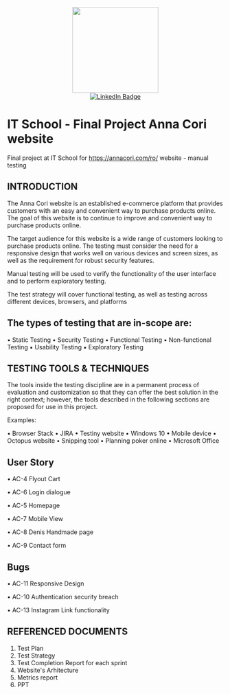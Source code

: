 <div id="header" align="center">
  <img src="https://media.giphy.com/media/QuDgW7dXQfCZiWVXD4/giphy.gif" width="200"/>
</div>
<div id="badges" align="center">
<a href="https://www.linkedin.com/in/daniela-arvinti-399848173/">
<img src="https://img.shields.io/badge/LinkedIn-blue?style=for-the-badge&logo=linkedin&logoColor=white" alt="LinkedIn Badge" align="center">
</a>
</div>
<h1>


# IT School - Final Project Anna Cori website
Final project at IT School for https://annacori.com/ro/ website - manual testing 
## INTRODUCTION
The Anna Cori website is an established e-commerce platform that provides customers with an easy and convenient way to purchase products online. The goal of this website is to continue to improve
and convenient way to purchase products online. 

The target audience for this website is a wide range of customers looking to purchase products 
online. The testing must consider the need for a responsive design that works well on various 
devices and screen sizes, as well as the requirement for robust security features.

Manual testing will be used to verify the functionality of the user interface and to perform 
exploratory testing.

The test strategy will cover functional testing, as well as testing across different devices, browsers,
and platforms
## The types of testing that are in-scope are:
▪ Static Testing
▪ Security Testing
▪ Functional Testing
▪ Non-functional Testing
▪ Usability Testing
▪ Exploratory Testing
## TESTING TOOLS & TECHNIQUES
The tools inside the testing discipline are in a permanent process of evaluation and customization so 
that they can offer the best solution in the right context; however, the tools described in the 
following sections are proposed for use in this project.

Examples:

• Browser Stack
• JIRA
• Testiny website
• Windows 10
• Mobile device
• Octopus website
• Snipping tool
• Planning poker online
• Microsoft Office
## User Story

• AC-4 Flyout Cart

• AC-6 Login dialogue

• AC-5 Homepage

• AC-7 Mobile View

• AC-8 Denis Handmade page

• AC-9 Contact form

## Bugs

• AC-11 Responsive Design

• AC-10 Authentication security breach

• AC-13 Instagram Link functionality

##  REFERENCED DOCUMENTS
1. Test Plan
2. Test Strategy
3. Test Completion Report for each sprint
4. Website's Arhitecture
5. Metrics report
6. PPT 
